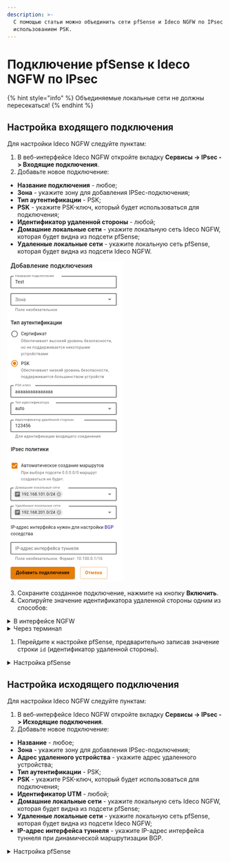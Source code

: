 ```yaml
---
description: >-
  С помощью статьи можно объединить сети pfSense и Ideco NGFW по IPsec с
  использованием PSK.
---
```


# Подключение pfSense к Ideco NGFW по IPsec

{% hint style="info" %}
Объединяемые локальные сети не должны пересекаться!
{% endhint %}

## Настройка входящего подключения

Для настройки Ideco NGFW следуйте пунктам:

1. В веб-интерфейсе Ideco NGFW откройте вкладку **Сервисы -> IPsec -> Входящие подключения**.
2. Добавьте новое подключение:

* **Название подключения** - любое;
* **Зона** - укажите зону для добавления IPSec-подключения;
* **Тип аутентификации** - PSK;
* **PSK** - укажите PSK-ключ, который будет использоваться для подключения;
* **Идентификатор удаленной стороны** - любой;
* **Домашние локальные сети** - укажите локальную сеть Ideco NGFW, которая будет видна из подсети pfSense;
* **Удаленные локальные сети** - укажите локальную сеть pfSense, которая будет видна из подсети Ideco NGFW.

![](../../../../.gitbook/assets/ipsec-connection-pfsense-to-utm4.png)

3. Сохраните созданное подключение, нажмите на кнопку **Включить**.
4. Скопируйте значение идентификатора удаленной стороны одним из способов:

<details>

<summary>В интерфейсе NGFW</summary>

Во вкладке **Сервисы -> IPsec -> Входящие подключения** в строке **Идентификатор удаленной стороны**.

![](../../../../.gitbook/assets/ipsec-connection-pfsense-to-utm5.png)

</details>

<details>

<summary>Через терминал</summary>

На Ideco NGFW в папке `/run/ideco-ipsec-backend/strongswan/swanctl/conf.d/` будет сгенерирован конфигурационный файл. Необходимо перейти в консоль и открыть на редактирование файл вида `device_<номер>.conf`. Из этого файла необходимо скопировать значение строки `id`(идентификатор удаленной стороны).

![](../../../../.gitbook/assets/ipsec-connection-pfsense-to-utm1.png)

</details>

1. Перейдите к настройке pfSense, предварительно записав значение строки `id` (идентификатор удаленной стороны).

<details>

<summary>Настройка pfSense</summary>

Для настройки следуйте пунктам:

1\. В веб-интерфейсе pfSense перейдите на вкладку **VPN –> IPsec –> Tunnels**.

2\. Добавьте новое подключение:

* **Description** - любое;
* **Key Exchange version** - IKEv2;
* **Internet Protocol** - IPv4;
* **Interface** - выберите внешний интерфейс pfSense, который будет использоваться для подключения к Ideco NGFW;
* **Remote Gateway** - IP внешнего интерфейса Ideco NGFW;
* **Authentication Method** - Mutual PSK;
* **My identifier и Peer identifier** - сюда вставьте значение строки `id` на Ideco NGFW (см. шаг 4 в настройке Ideco NGFW);
* **Pre-Shared Key** - вставьте PSK-ключ, который ранее прописывали на Ideco NGFW;
* **Encryption Algorithm** используйте следующие параметры:
  1. **Algorithm** - AES256-GCM;
  2. **Key length** - 128 bit;
  3. **Hash** - SHA256;
  4. **DH Group** - Elliptic Curve 25519-256.

Все остальные значения можно оставить по умолчанию.

3\. Сохраните подключение.

4\. Нажмите на кнопку **Show Phase 2 Entries** и добавьте новую Phase 2. Здесь укажите:

**Encryption Algorithm**: используйте следующие параметры:

1. **Algorithm** - AES256-GCM;
2. **Key length** - 128 bit;
3. **Hash** - SHA256;
4. **DH Group** - Elliptic Curve 25519-256.

* **Local Network** - локальную сеть pfSense, которая будет доступна из подсети Ideco NGFW.
* **Remote Network** - локальную сеть Ideco NGFW, которая будет доступна из подсети pfSense.

Все остальные значения можно оставить по умолчанию.

5\. Сохраните подключение.

6\. Разрешите хождение трафика между локальными сетями pfSense и Ideco NGFW в настройках файрвола pfSense (переходим на вкладку **Firewall -> Rules -> IPsec** и создаем два правила, разрешающие хождение трафика между локальными сетями Ideco NGFW и pfSense).

Обращаем внимание на раздел файрвола WAN - в нем по умолчанию запрещен входящий трафик из "серых" подсетей, который требуется разрешить.

7\. Теперь переходим на вкладку **Status -> IPsec** (там должно появится созданное подключение), нажимаем на кнопку Connect VPN.

Если соединение установить не удалось, следует пересоздать соединение на NGFW, указав в поле **Идентификатор ключа** значение, которое мы указали в My identifier и Peer identifier у pfSense, и попробовать подключиться еще раз. На стороне pfSense никаких изменений вносить не требуется.

</details>

## Настройка исходящего подключения

Для настройки Ideco NGFW следуйте пунктам:

1. В веб-интерфейсе Ideco NGFW откройте вкладку **Сервисы -> IPsec -> Исходящие подключения**.
2. Добавьте новое подключение:

* **Название** - любое;
* **Зона** - укажите зону для добавления IPSec-подключения;
* **Адрес удаленного устройства** - укажите адрес удаленного устройства;
* **Тип аутентификации** - PSK;
* **PSK** - укажите PSK-ключ, который будет использоваться для подключения;
* **Идентификатор UTM** - любой;
* **Домашние локальные сети** - укажите локальную сеть Ideco NGFW, которая будет видна из подсети pfSense;
* **Удаленные локальные сети** - укажите локальную сеть pfSense, которая будет видна из подсети Ideco NGFW;
* **IP-адрес интерфейса туннеля** - укажите IP-адрес интерфейса туннеля при динамической маршрутизации BGP.

<details>

<summary>Настройка pfSense</summary>

Для настройки следуйте пунктам:

1\. В веб-интерфейсе pfSense перейдите на вкладку **VPN > IPsec > Advanced Options** и в поле **Child SA Start Action** выберите параметр **None (Responder Only)**.

2\. Добавьте новое подключение:

* **Key Exchange version** - IKEv2;
* **Internet Protocol** - IPv4;
* **Interface** - выберите внешний интерфейс pfSense, который будет использоваться для подключения к Ideco NGFW;
* **Remote Gateway** - IP внешнего интерфейса Ideco NGFW;
* **Description** - любое;
* **Authentication Method** - Mutual PSK;
* **My identifier** - My ip address;
* **Peer identifier** - KeyID tag. Введите идентификатор удаленной стороны, т. е. Ideco NGFW;
* **Pre-Shared Key** - введите PSK-ключ;
* **Encryption Algorithm**:
* Для **Ideco UTM версии 10.0 и Ideco NGFW версии 16.0 и новее** используйте следующие параметры:
  1. **Algorithm** - AES256-GCM;
  2. **Key length** - 128 bit;
  3. **Hash** - SHA256;
  4. **DH Group** - Elliptic Curve 25519-256.

3\. Сохраните подключение.

4\. Нажмите на кнопку **Show Phase 2 Entries** и добавьте новую Phase 2 и укажите следующие значения:

**Encryption Algorithm**:

* **Для Ideco UTM версии 10.0 и Ideco NGFW версии 16.0 и новее** используйте следующие параметры:

1. **Algorithm** - AES256-GCM;
2. **Key length** - 128 bit;
3. **Hash** - SHA256;
4. **DH Group** - Elliptic Curve 25519-256;

* **Local Network** - локальную сеть pfSense, которая будет доступна из подсети Ideco NGFW.
* **Remote Network** - локальную сеть Ideco NGFW, которая будет доступна из подсети pfSense.

Все остальные значения можно оставить по умолчанию.

5\. Сохраните подключение;

6\. Затем нужно разрешить хождение трафика между локальными сетями pfSense и Ideco NGFW в настройках файрвола pfSense (переходим на вкладку **Firewall -> Rules -> IPsec** и создаем два правила, разрешающие хождение трафика между локальными сетями Ideco NGFW и pfSense).

7\. Обращаем внимание на раздел файрвола **WAN** - в нем по умолчанию запрещен входящий трафик из "серых" подсетей, который требуется разрешить.

8\. Теперь переходим на вкладку **Status -> IPsec** (там должно появится созданное подключение), нажимаем на кнопку Connect VPN.

Если соединение установить не удалось, следует пересоздать соединение на NGFW, указав в поле **Идентификатор ключа** значение, которое мы указали в My identifier и Peer identifier у pfSense, и попробовать подключиться еще раз. На стороне pfSense никаких изменений вносить не требуется.

</details>

